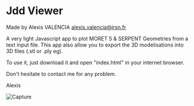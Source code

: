 # Jdd Viewer
Made by Alexis VALENCIA
alexis.valencia@irsn.fr

A very light Javascript app to plot MORET 5 & SERPENT Geometries from a text input file.
This app also allow you to export the 3D modelisations into 3D files (.stl or .ply eg).

To use it, just download it and open "index.html" in your internet browser.

Don't hesitate to contact me for any problem.

Alexis


![Capture](https://user-images.githubusercontent.com/84465552/176697848-ae81c30e-dfc4-4534-bd1e-dc847bbc6d43.PNG)
